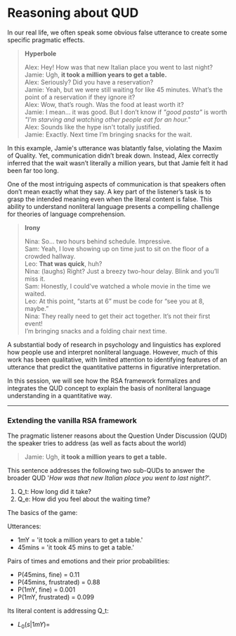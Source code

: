 # Reasoning about QUD

In our real life, we often speak some obvious false utterance to create some specific pragmatic effects. 

> **Hyperbole** <br>
> 
> Alex:  Hey! How was that new Italian place you went to last night? <br>
> Jamie:  Ugh, **it took a million years to get a table.** <br>
> Alex: Seriously? Did you have a reservation? <br>
> Jamie: Yeah, but we were still waiting for like 45 minutes. What’s the point of a reservation if they ignore it? <br>
> Alex: Wow, that’s rough. Was the food at least worth it? <br>
> Jamie: I mean… it was good. But I don’t know if *"good pasta"* is worth *"I’m starving and watching other people eat for an hour."* <br>
> Alex: Sounds like the hype isn't totally justified. <br> 
> Jamie: Exactly. Next time I’m bringing snacks for the wait. 

In this example, Jamie's utterance was blatantly false, violating the Maxim of Quality. Yet, communication didn’t break down. Instead, Alex correctly inferred that the wait wasn’t literally a million years, but that Jamie felt it had been far too long.

One of the most intriguing aspects of communication is that speakers often don’t mean exactly what they say. A key part of the listener’s task is to grasp the intended meaning even when the literal content is false. This ability to understand nonliteral language presents a compelling challenge for theories of language comprehension.

> **Irony**
>
> Nina: So… two hours behind schedule. Impressive. <br>
> Sam:   Yeah, I love showing up on time just to sit on the floor of a crowded hallway. <br>
> Leo:  **That was quick**, huh? <br>
> Nina: (laughs) Right? Just a breezy two-hour delay. Blink and you’ll miss it. <br>
> Sam: Honestly, I could’ve watched a whole movie in the time we waited. <br>
> Leo: At this point, “starts at 6” must be code for “see you at 8, maybe.” <br>
> Nina:  They really need to get their act together. It’s not their first event! <br>
> I’m bringing snacks and a folding chair next time. 

A substantial body of research in psychology and linguistics has explored how people use and interpret nonliteral language. However, much of this work has been qualitative, with limited attention to identifying features of an utterance that predict the quantitative patterns in figurative interpretation.

In this session, we will see how the RSA framework formalizes and integrates the QUD concept to explain the basis of nonliteral language understanding in a quantitative way. 

--- 

### Extending the vanilla RSA framework 

The pragmatic listener reasons about the Question Under Discussion (QUD) the speaker tries to address (as well as facts about the world)

> Jamie:  Ugh, **it took a million years to get a table.**

This sentence addresses the following two sub-QUDs to answer the broader QUD '*How was that new Italian place you went to last night?*'. 

1. Q_t: How long did it take?
2. Q_e: How did you feel about the waiting time?

The basics of the game: 

Utterances: 

- 1mY = 'it took a million years to get a table.'
- 45mins = 'it took 45 mins to get a table.'

Pairs of times and emotions and their prior probabilities: 

- P(45mins, fine) = 0.11
- P(45mins, frustrated) = 0.88
- P(1mY, fine) = 0.001
- P(1mY, frustrated) = 0.099

Its literal content is addressing Q_t: 

- $L_0 (s| 1mY) =$


